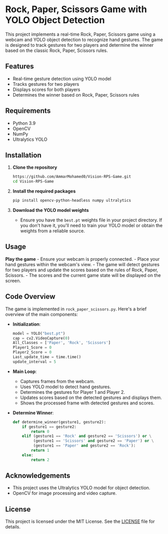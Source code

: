 # Rock, Paper, Scissors Game with YOLO Object Detection

This project implements a real-time Rock, Paper, Scissors game using a webcam and YOLO object detection to recognize hand gestures. The game is designed to track gestures for two players and determine the winner based on the classic Rock, Paper, Scissors rules.

## Features

- Real-time gesture detection using YOLO model
- Tracks gestures for two players
- Displays scores for both players
- Determines the winner based on Rock, Paper, Scissors rules

## Requirements

- Python 3.9
- OpenCV
- NumPy
- Ultralytics YOLO

## Installation

1. **Clone the repository**
    ```bash
    https://github.com/AmmarMohamed0/Vision-RPS-Game.git
    cd Vision-RPS-Game
    ```

2. **Install the required packages**
    ```bash
    pip install opencv-python-headless numpy ultralytics
    ```

3. **Download the YOLO model weights**
    - Ensure you have the `best.pt` weights file in your project directory. If you don't have it, you'll need to train your YOLO model or obtain the weights from a reliable source.

## Usage


   **Play the game**
    - Ensure your webcam is properly connected.
    - Place your hand gestures within the webcam's view.
    - The game will detect gestures for two players and update the scores based on the rules of Rock, Paper, Scissors.
    - The scores and the current game state will be displayed on the screen.


## Code Overview

The game is implemented in `rock_paper_scissors.py`. Here's a brief overview of the main components:

- **Initialization**: 
    ```python
    model = YOLO("best.pt")
    cap = cv2.VideoCapture(0)
    All_Classes = ['Paper', 'Rock', 'Scissors']
    Player1_Score = 0
    Player2_Score = 0
    Last_update_time = time.time()
    update_interval = 5
    ```

- **Main Loop**: 
    - Captures frames from the webcam.
    - Uses YOLO model to detect hand gestures.
    - Determines the gestures for Player 1 and Player 2.
    - Updates scores based on the detected gestures and displays them.
    - Shows the processed frame with detected gestures and scores.

- **Determine Winner**: 
    ```python
    def determine_winner(gesture1, gesture2):
        if gesture1 == gesture2:
            return 0
        elif (gesture1 == 'Rock' and gesture2 == 'Scissors') or \
             (gesture1 == 'Scissors' and gesture2 == 'Paper') or \
             (gesture1 == 'Paper' and gesture2 == 'Rock'):
            return 1
        else:
            return 2
    ```

## Acknowledgements

- This project uses the Ultralytics YOLO model for object detection.
- OpenCV for image processing and video capture.

## License

This project is licensed under the MIT License. See the [LICENSE](LICENSE) file for details.

